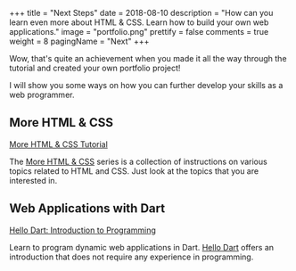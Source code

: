 +++
title = "Next Steps"
date = 2018-08-10
description = "How can you learn even more about HTML & CSS. Learn how to build your own web applications."
image = "portfolio.png"
prettify = false
comments = true
weight = 8
pagingName = "Next"
+++

Wow, that's quite an achievement when you made it all the way through the tutorial and created your own portfolio project!

I will show you some ways on how you can further develop your skills as a web programmer.


## More HTML & CSS

<a href="/library/more-html-css/" class="btn btn-warning"><i class="fa fa-hand-o-right"></i> More HTML &amp; CSS Tutorial</a>

The [More HTML & CSS](/library/more-html-css/) series is a collection of instructions on various topics related to HTML and CSS. Just look at the topics that you are interested in.


## Web Applications with Dart

<a href="/library/hello-dart/" class="btn btn-warning"><i class="fa fa-hand-o-right"></i> Hello Dart: Introduction to Programming</a>

Learn to program dynamic web applications in Dart. [Hello Dart](/library/hello-dart/) offers an introduction that does not require any experience in programming.
